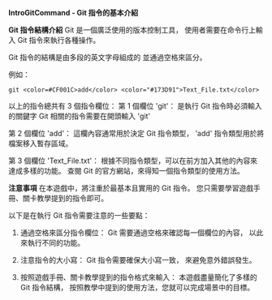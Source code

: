 **IntroGitCommand - Git 指令的基本介紹**

**Git 指令結構介紹**
Git 是一個廣泛使用的版本控制工具，
使用者需要在命令行上輸入 Git 指令來執行各種操作。

Git 指令的結構是由多段的英文字母組成的
並通過空格來區分。

例如：
```
git <color=#CF001C>add</color> <color="#173D91">Text_File.txt</color>
```

以上的指令總共有 3 個指令欄位：
第 1 個欄位 'git'：
是執行 Git 指令時必須輸入的關鍵字
Git 相關的指令需要在開頭輸入 'git'

第 2 個欄位 'add'：
這欄內容通常用於決定 Git 指令類型，
'add' 指令類型用於將檔案移入暫存區域。

第 3 個欄位 'Text_File.txt'：
根據不同指令類型，可以在前方加入其他的內容來達成多樣的功能。
查閱 Git 的官方網站，來得知一個指令類型的使用方法。

**注意事項**
在本遊戲中，將注重於最基本且實用的 Git 指令。
您只需要學習遊戲手冊、關卡教學提到的指令即可。

以下是在執行 Git 指令需要注意的一些要點：
1. 通過空格來區分指令欄位：
Git 需要通過空格來確認每一個欄位的內容，
以此來執行不同的功能。

2. 注意指令的大小寫：
Git 指令需要確保大小寫一致，
來避免意外錯誤發生。

3. 按照遊戲手冊、關卡教學提到的指令格式來輸入：
本遊戲盡量簡化了多樣的 Git 指令結構，
按照教學中提到的使用方法，您就可以完成場景中的目標。